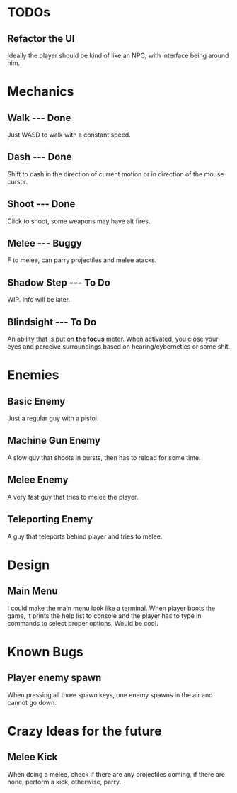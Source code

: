 # TODOs
## Refactor the UI
Ideally the player should be kind of like an NPC, with interface being around him.


# Mechanics

## Walk --- Done
Just WASD to walk with a constant speed.

## Dash --- Done
Shift to dash in the direction of current motion or in direction of the mouse cursor.

## Shoot --- Done
Click to shoot, some weapons may have alt fires.

## Melee --- Buggy
F to melee, can parry projectiles and melee atacks.

## Shadow Step --- To Do
WIP. Info will be later.

## Blindsight --- To Do
An ability that is put on **the focus** meter. When activated, you close your eyes and perceive surroundings based on hearing/cybernetics or some shit.

# Enemies

## Basic Enemy
Just a regular guy with a pistol.

## Machine Gun Enemy
A slow guy that shoots in bursts, then has to reload for some time.

## Melee Enemy
A very fast guy that tries to melee the player.

## Teleporting Enemy
A guy that teleports behind player and tries to melee.

# Design
## Main Menu
I could make the main menu look like a terminal. When player boots the game, it prints the help list to console and the player has to type in commands to select proper options. Would be cool.

# Known Bugs
## Player enemy spawn
When pressing all three spawn keys, one enemy spawns in the air and cannot go down.

# Crazy Ideas for the future
## Melee Kick
When doing a melee, check if there are any projectiles coming, if there are none, perform a kick, otherwise, parry.

